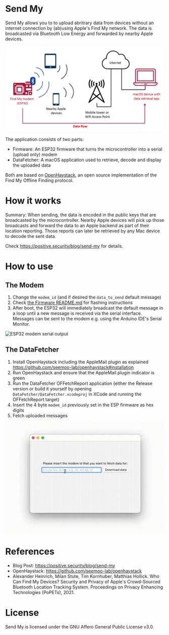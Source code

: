 # Send My

Send My allows you to to upload abritrary data from devices without an internet connection by (ab)using Apple's Find My network. The data is broadcasted via Bluetooth Low Energy and forwarded by nearby Apple devices.

![Send my Overview](Resources/overview.png)

The application consists of two parts:
- Firmware: An ESP32 firmware that turns the microcontroller into a serial (upload only) modem
- DataFetcher: A macOS application used to retrieve, decode and display the uploaded data

Both are based on [OpenHaystack](https://github.com/seemoo-lab/openhaystack), an open source implementation of the Find My Offline Finding protocol.

# How it works

Summary: When sending, the data is encoded in the public keys that are broadcasted by the microcontroller. Nearby Apple devices will pick up those broadcasts and forward the data to an Apple backend as part of their location reporting. Those reports can later be retrieved by any Mac device to decode the sent data.

Check https://positive.security/blog/send-my for details.

# How to use

## The Modem

1. Change the `modem_id` (and if desired the `data_to_send` default message)
2. Check [the Firmware README.md](Firmware/ESP32/README.md) for flashing instructions
3. After boot, the ESP32 will immediately broadcast the default message in a loop until a new message is received via the serial interface. Messages can be sent to the modem e.g. using the Arduino IDE's Serial Monitor.

![ESP32 modem serial output](Resources/modem.gif)

## The DataFetcher

1. Install OpenHaystack including the AppleMail plugin as explained https://github.com/seemoo-lab/openhaystack#installation
2. Run OpenHaystack and ensure that the AppleMail plugin indicator is green
3. Run the DataFetcher OFFetchReport application (either the Release version or build it yourself by opening `DataFetcher/DataFetcher.xcodeproj` in XCode and running the OFFetchReport target)
4. Insert the 4 byte `modem_id` previously set in the ESP firmware as hex digits
5. Fetch uploaded messages

![Data retrieval macOS app](Resources/retriever.gif)

# References

- Blog Post: https://positive.security/blog/send-my
- OpenHaystack: https://github.com/seemoo-lab/openhaystack
- Alexander Heinrich, Milan Stute, Tim Kornhuber, Matthias Hollick. Who Can Find My Devices? Security and Privacy of Apple's Crowd-Sourced Bluetooth Location Tracking System. Proceedings on Privacy Enhancing Technologies (PoPETs), 2021.

# License

Send My is licensed under the GNU Affero General Public License v3.0.
